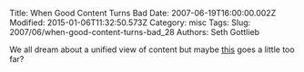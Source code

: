 Title: When Good Content Turns Bad
Date: 2007-06-19T16:00:00.002Z
Modified: 2015-01-06T11:32:50.573Z
Category: misc
Tags: 
Slug: 2007/06/when-good-content-turns-bad_28
Authors: Seth Gottlieb

We all dream about a unified view of content but maybe [this](http://www.aclu.org/pizza/) goes a little too far?
